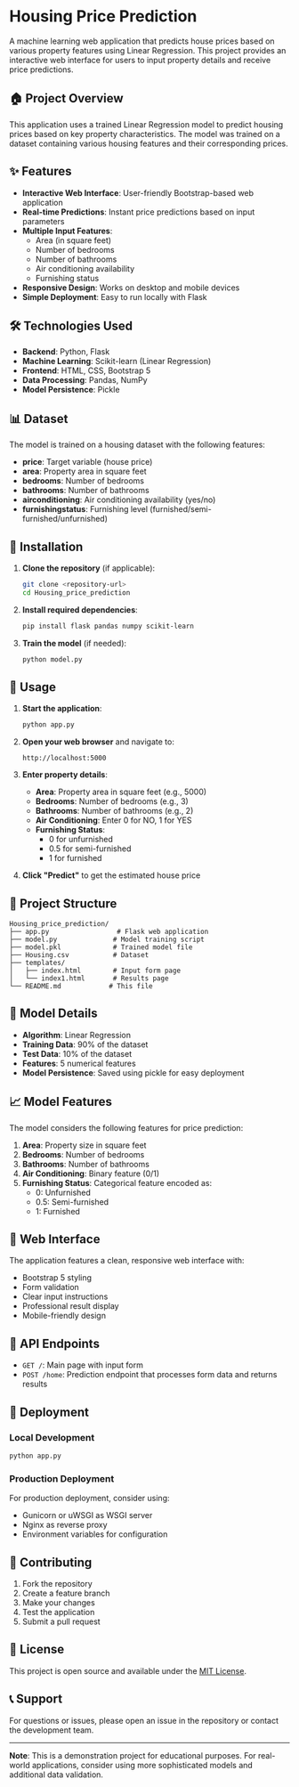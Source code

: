 # Housing Price Prediction

A machine learning web application that predicts house prices based on various property features using Linear Regression. This project provides an interactive web interface for users to input property details and receive price predictions.

## 🏠 Project Overview

This application uses a trained Linear Regression model to predict housing prices based on key property characteristics. The model was trained on a dataset containing various housing features and their corresponding prices.

## ✨ Features

- **Interactive Web Interface**: User-friendly Bootstrap-based web application
- **Real-time Predictions**: Instant price predictions based on input parameters
- **Multiple Input Features**: 
  - Area (in square feet)
  - Number of bedrooms
  - Number of bathrooms
  - Air conditioning availability
  - Furnishing status
- **Responsive Design**: Works on desktop and mobile devices
- **Simple Deployment**: Easy to run locally with Flask

## 🛠️ Technologies Used

- **Backend**: Python, Flask
- **Machine Learning**: Scikit-learn (Linear Regression)
- **Frontend**: HTML, CSS, Bootstrap 5
- **Data Processing**: Pandas, NumPy
- **Model Persistence**: Pickle

## 📊 Dataset

The model is trained on a housing dataset with the following features:
- **price**: Target variable (house price)
- **area**: Property area in square feet
- **bedrooms**: Number of bedrooms
- **bathrooms**: Number of bathrooms
- **airconditioning**: Air conditioning availability (yes/no)
- **furnishingstatus**: Furnishing level (furnished/semi-furnished/unfurnished)

## 🚀 Installation

1. **Clone the repository** (if applicable):
   ```bash
   git clone <repository-url>
   cd Housing_price_prediction
   ```

2. **Install required dependencies**:
   ```bash
   pip install flask pandas numpy scikit-learn
   ```

3. **Train the model** (if needed):
   ```bash
   python model.py
   ```

## 🎯 Usage

1. **Start the application**:
   ```bash
   python app.py
   ```

2. **Open your web browser** and navigate to:
   ```
   http://localhost:5000
   ```

3. **Enter property details**:
   - **Area**: Property area in square feet (e.g., 5000)
   - **Bedrooms**: Number of bedrooms (e.g., 3)
   - **Bathrooms**: Number of bathrooms (e.g., 2)
   - **Air Conditioning**: Enter 0 for NO, 1 for YES
   - **Furnishing Status**: 
     - 0 for unfurnished
     - 0.5 for semi-furnished
     - 1 for furnished

4. **Click "Predict"** to get the estimated house price

## 📁 Project Structure

```
Housing_price_prediction/
├── app.py                 # Flask web application
├── model.py              # Model training script
├── model.pkl             # Trained model file
├── Housing.csv           # Dataset
├── templates/
│   ├── index.html        # Input form page
│   └── index1.html       # Results page
└── README.md            # This file
```

## 🔧 Model Details

- **Algorithm**: Linear Regression
- **Training Data**: 90% of the dataset
- **Test Data**: 10% of the dataset
- **Features**: 5 numerical features
- **Model Persistence**: Saved using pickle for easy deployment

## 📈 Model Features

The model considers the following features for price prediction:

1. **Area**: Property size in square feet
2. **Bedrooms**: Number of bedrooms
3. **Bathrooms**: Number of bathrooms
4. **Air Conditioning**: Binary feature (0/1)
5. **Furnishing Status**: Categorical feature encoded as:
   - 0: Unfurnished
   - 0.5: Semi-furnished
   - 1: Furnished

## 🎨 Web Interface

The application features a clean, responsive web interface with:
- Bootstrap 5 styling
- Form validation
- Clear input instructions
- Professional result display
- Mobile-friendly design

## 🔄 API Endpoints

- `GET /`: Main page with input form
- `POST /home`: Prediction endpoint that processes form data and returns results

## 🚀 Deployment

### Local Development
```bash
python app.py
```

### Production Deployment
For production deployment, consider using:
- Gunicorn or uWSGI as WSGI server
- Nginx as reverse proxy
- Environment variables for configuration

## 🤝 Contributing

1. Fork the repository
2. Create a feature branch
3. Make your changes
4. Test the application
5. Submit a pull request

## 📝 License

This project is open source and available under the [MIT License](LICENSE).

## 📞 Support

For questions or issues, please open an issue in the repository or contact the development team.

---

**Note**: This is a demonstration project for educational purposes. For real-world applications, consider using more sophisticated models and additional data validation.
